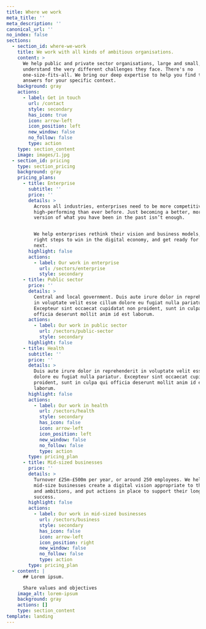 ```yaml
---
title: Where we work
meta_title: ''
meta_description: ''
canonical_url: ''
no_index: false
sections:
  - section_id: where-we-work
    title: We work with all kinds of ambitious organisations.
    content: >
      We help public and private sector organisations, large and small, and we
      understand the very different challenges they face. There's no
      one-size-fits-all. We bring our deep expertise to help you find the right
      answers for your specific context.
    background: gray
    actions:
      - label: Get in touch
        url: /contact
        style: secondary
        has_icon: true
        icon: arrow-left
        icon_position: left
        new_window: false
        no_follow: false
        type: action
    type: section_content
    image: images/1.jpg
  - section_id: pricing
    type: section_pricing
    background: gray
    pricing_plans:
      - title: Enterprise
        subtitle: ''
        price: ''
        details: >
          Across all industries, enterprises need to be more competitive and
          high-performing than ever before. Just becoming a better, more digital
          version of what you have been in the past isn’t enough.


          We help enterprises rethink their vision and business models, take the
          right steps to win in the digital economy, and get ready for what's
          next.
        highlight: false
        actions:
          - label: Our work in enterprise
            url: /sectors/enterprise
            style: secondary
      - title: Public sector
        price: ''
        details: >
          Central and local government. Duis aute irure dolor in reprehenderit
          in voluptate velit esse cillum dolore eu fugiat nulla pariatur.
          Excepteur sint occaecat cupidatat non proident, sunt in culpa qui
          officia deserunt mollit anim id est laborum.
        actions:
          - label: Our work in public sector
            url: /sectors/public-sector
            style: secondary
        highlight: false
      - title: Health
        subtitle: ''
        price: ''
        details: >
          Duis aute irure dolor in reprehenderit in voluptate velit esse cillum
          dolore eu fugiat nulla pariatur. Excepteur sint occaecat cupidatat non
          proident, sunt in culpa qui officia deserunt mollit anim id est
          laborum.
        highlight: false
        actions:
          - label: Our work in health
            url: /sectors/health
            style: secondary
            has_icon: false
            icon: arrow-left
            icon_position: left
            new_window: false
            no_follow: false
            type: action
        type: pricing_plan
      - title: Mid-sized businesses
        price: ''
        details: >
          Turnover £25m-£500m per year, or around 250 employees. We help
          mid-size businesses create a digital vision appropriate to their size
          and ambitions, and put actions in place to support their long-term
          success.
        highlight: false
        actions:
          - label: Our work in mid-sized businesses
            url: /sectors/business
            style: secondary
            has_icon: false
            icon: arrow-left
            icon_position: right
            new_window: false
            no_follow: false
            type: action
        type: pricing_plan
  - content: |
      ## Lorem ipsum.

      Share values and objectives
    image_alt: lorem-ipsum
    background: gray
    actions: []
    type: section_content
template: landing
---
```

